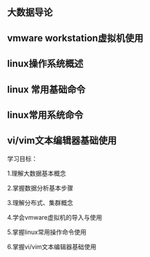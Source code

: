 

 大数据导论
--

 vmware workstation虚拟机使用
--

linux操作系统概述
--

linux 常用基础命令
--

linux常用系统命令
--

vi/vim文本编辑器基础使用
--

  学习目标：
 
1.理解大数据基本概念

2.掌握数据分析基本步骤

3.理解分布式、集群概念

4.学会vmware虚拟机的导入与使用

5.掌握linux常用操作命令使用

6.掌握vi/vim文本编辑器基础使用

<!--stackedit_data:
eyJoaXN0b3J5IjpbODUzNDMzNDIxLDQ0MDkwNTYxOV19
-->